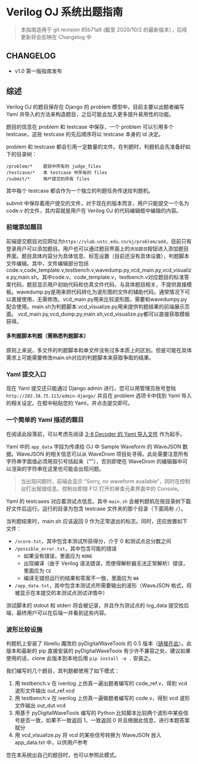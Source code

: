 # Verilog OJ 系统出题指南

> 本指南适用于 git revision 85b71a9 (截至 2020/10/2 的最新版本），后续更新将会反映在 Changelog 中

## CHANGELOG

- v1.0 第一版指南发布

## 综述

Verilog OJ 的题目保存在 Django 的 problem 模型中，目前主要以出题者编写 Yaml 并导入的方法来构造题目，之后可能会加入更多提升易用性的功能。

题目的信息在 problem 和 testcase 中保存，一个 problem 可以引用多个 testcase，这些 testcase 的先后顺序将以 testcase 本身的 id 决定。

problem 和 testcase 都会引用一定数量的文件。在判题时，判题机会先准备好如下的目录树：

```
/problem/*    题目中所有的 judge_files
/testcase/*   本 testcase 中所有的 files
/submit/*     用户提交的所有 files
```

其中每个 testcase 都会作为一个独立的判题任务传送给判题机。

submit 中保存着用户提交的文件，对于现在的版本而言，用户只能提交一个名为 code.v 的文件，其内容就是用户在 Verilog OJ 的代码编辑框中编辑的内容。

### 前端添加题目

前端提交题目对应网址为`https://vlab.ustc.edu.cn/oj/problem/add`，目前只有登录用户可以添加题目。用户也可以通过题目界面上的`添加题目`按钮进入添加题目界面。题目具体内容分为具体信息、标签设置（目前还没有具体设置），判题脚本文件编辑。其中，文件编辑部分包括code.v,code_template.v,testbench.v,wavedump.py,vcd_main.py,vcd_visualize.py,main.sh。其中code.v，code_template.v，testbench.v对应题目的标准答案代码，题目显示用户初始代码和仿真文件代码，与具体题目相关，不提供直接模板。wavedump.py是用来把代码转化为波形图的文件的辅助代码，通常情况下可以直接使用，无需修改。vcd_main.py用来比较波形图，需要和wavedumpy.py配合使用。main.sh为判题脚本.vcd_visualize.py用来提供判题结果的前端展示页面。 vcd_main.py,vcd_dump.py,main.sh,vcd_visualize.py都可以直接获取模板获得。

#### 多判题脚本判题（需熟悉判题脚本）
原则上来说，多文件的判题脚本和单文件没有过多本质上的区别。但是可能在具体需求上可能需要修改main.sh对应的判题脚本来获取争取的结果。


### Yaml 提交入口

现在 Yaml 提交还只能通过 Django admin 进行。您可以用管理员账号登陆 `http://202.38.75.113/admin-django/` 并且在 problem 选项卡中找到 Yaml 导入的相关设定。在框中粘贴您的 Yaml，并点击提交即可。

### 一个简单的 Yaml 描述的题目

在阅读此段落前，可以考虑先阅读 [3-8 Decoder 的 Yaml 导入文件](https://github.com/lluckydog/Verilog-OJ/blob/ad8232c2e182b4eb7150b9a3a4b285992c796eef/assets/decoder_38.yml) 作为起手。

Yaml 中的 `app_data` 字段为传递给 OJ 中 Sample Waveform 的 WaveJSON 数据。WaveJSON 的相关信息可以从 WaveDrom 项目处寻得。此处需要注意所有字符串字面值必须用双引号括起来（""），否则即使在 WaveDrom 的编辑器中可以渲染的字符串在这里也可能会出现问题。

> 当出现问题时，前端会显示 “Sorry, no waveform available”，同时在控制台打出报错信息。控制台即按 F12 打开的审查元素界面中的 Console。

Yaml 的 testcases 对应着测试点信息。其中 `main.sh` 会被判题机在按目录树下载好文件后运行。运行的目录为包含 testcase 文件夹的那个目录（下面简称 `/`）。

当判题结束时，main.sh 应该返回 0 作为正常退出的标志。同时，还应放置如下文件：

- `/score.txt`，其中包含本测试所获得分，介于 0 和测试点总分数之间
- `/possible_error.txt`，其中包含可能的错误
  - 如果没有错误，里面应为 `NONE`
  - 出现编译（由于 Verilog 语法错误，而使得解析器无法正常解析）错误，里面应为 `CE`
  - 编译无错但运行的结果和答案不一致，里面应为 `WA`
- `/app_data.txt`，其中包含本测试点所需要输出的波形（WaveJSON 格式，将被显示在本提交的本测试点测试详情中）

测试脚本的 stdout 和 stderr 将会被记录，并且作为测试点的 log_data 提交给后端，最终用户可以在后端一并看到这些内容。

### 波形比较设施

判题机上安装了 libreliu 魔改的 pyDigitalWaveTools 的 0.5 版本（[链接在此](https://github.com/libreliu/pyDigitalWaveTools)）。此版本和最新的 pip 直接安装的 pyDigitalWaveTools 有少许不兼容之处，建议如果使用的话，clone 此版本到本地后用 `pip install -e .` 安装之。

我们编写的几个题目，其判题都使用了如下模式：
1. 用 testbench.v 在 iverilog 上仿真一遍出题者编写的 code_ref.v，得到 vcd 波形文件输出 out_ref.vcd
2. 用 testbench.v 在 iverilog 上仿真一遍做题者编写的 code.v，得到 vcd 波形文件输出 out_dut.vcd
3. 用基于 pyDigitalWaveTools 编写的 Python 比较脚本比较两个波形中某些信号是否一致，如果不一致返回 1，一致返回 0
   并且根据此信息，进行本题答案赋分
4. 用 vcd_visualize.py 将 vcd 的某些信号转换为 WaveJSON 放入 app_data.txt 中，以供用户参考

您在本系统出自己的题目时，也可以参照此模式。
